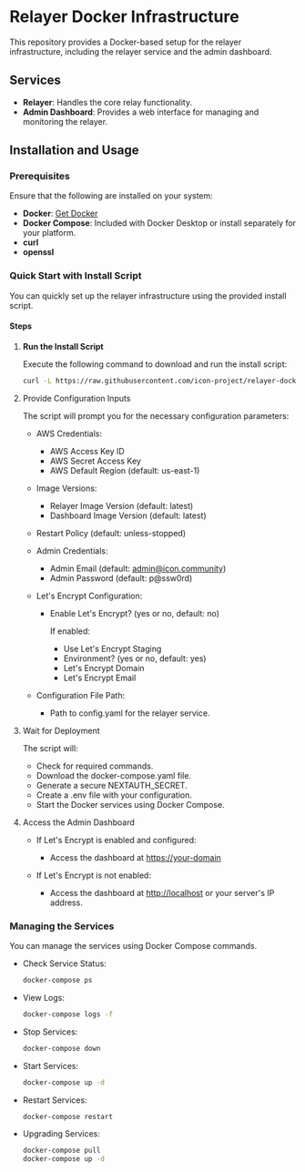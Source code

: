 # Relayer Docker Infrastructure

This repository provides a Docker-based setup for the relayer infrastructure, including the relayer service and the admin dashboard.

## Services

- **Relayer**: Handles the core relay functionality.
- **Admin Dashboard**: Provides a web interface for managing and monitoring the relayer.

## Installation and Usage

### Prerequisites

Ensure that the following are installed on your system:

- **Docker**: [Get Docker](https://docs.docker.com/get-docker/)
- **Docker Compose**: Included with Docker Desktop or install separately for your platform.
- **curl**
- **openssl**

### Quick Start with Install Script

You can quickly set up the relayer infrastructure using the provided install script.

#### Steps

1. **Run the Install Script**

   Execute the following command to download and run the install script:

   ```bash
   curl -L https://raw.githubusercontent.com/icon-project/relayer-docker/main/install.sh | bash

2. Provide Configuration Inputs

    The script will prompt you for the necessary configuration parameters:

    - AWS Credentials:
      - AWS Access Key ID
      - AWS Secret Access Key
      - AWS Default Region (default: us-east-1)

    - Image Versions:
      - Relayer Image Version (default: latest)
      - Dashboard Image Version (default: latest)

    - Restart Policy (default: unless-stopped)

    - Admin Credentials:

      - Admin Email (default: <admin@icon.community>)
      - Admin Password (default: p@ssw0rd)

    - Let's Encrypt Configuration:
      - Enable Let's Encrypt? (yes or no, default: no)

        If enabled:
        - Use Let's Encrypt Staging
        - Environment? (yes or no, default: yes)
        - Let's Encrypt Domain
        - Let's Encrypt Email

    - Configuration File Path:
      - Path to config.yaml for the relayer service.

3. Wait for Deployment

    The script will:

    - Check for required commands.
    - Download the docker-compose.yaml file.
    - Generate a secure NEXTAUTH_SECRET.
    - Create a .env file with your configuration.
    - Start the Docker services using Docker Compose.

4. Access the Admin Dashboard

    - If Let's Encrypt is enabled and configured:

      - Access the dashboard at <https://your-domain>

    - If Let's Encrypt is not enabled:
      - Access the dashboard at <http://localhost> or your server's IP address.

### Managing the Services

You can manage the services using Docker Compose commands.

- Check Service Status:

  ```bash
  docker-compose ps
  ```

- View Logs:

  ```bash
  docker-compose logs -f
  ```

- Stop Services:

  ```bash
  docker-compose down
  ```

- Start Services:

  ```bash
  docker-compose up -d
  ```

- Restart Services:

  ```bash
  docker-compose restart
  ```

- Upgrading Services:

  ```bash
  docker-compose pull
  docker-compose up -d
  ```
